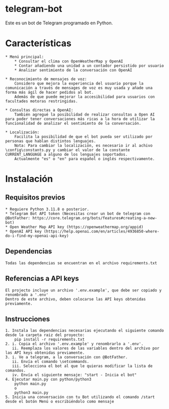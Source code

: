 # telegram-bot
Este es un bot de Telegram programado en Python. 

# Características
    * Menú principal:
        * Consultar el clima con OpenWeatherMap y OpenAI
        * Contar añadiendo una unidad a un contador persistido por usuario
        * Analizar sentimiento de la conversación con OpenAI
    
    * Reconocimiento de mensajes de voz:
        Considero que mejora la experiencia del usuario porque la comunicación a través de mensages de voz es muy usada y añade una forma más ágil de hacer pedidos al bot. 
        Además de que puede mejorar la accesibilidad para usuarios con facultades motoras restringidas. 
    
    * Consultas directas a OpenAI:
        También agregué la posibilidad de realizar consultas a Open AI para poder tener conversaciones más ricas a la hora de utilizar la funcionalidad de analizar el sentimiento de la conversación. 
    
    * Localización:
        Facilita la posibilidad de que el bot pueda ser utilizado por personas que hablan distintos lenguajes.
        Nota: Para cambiar la localización, es necesario ir al achivo \config\constants.py y cambiar el valor de la constante CURRENT_LANGUAGE a alguno de los lenguajes soportados.
        Actualmente "es" o "en" para español o inglés respectivamente.


# Instalación
## Requisitos previos
    * Requiere Python 3.11.8 o posterior.
    * Telegram Bot API token (Necesitas crear un bot de telegram con @BotFather: https://core.telegram.org/bots/features#creating-a-new-bot)
    * Open Weather Map API key (https://openweathermap.org/appid)
    * OpenAI API key (https://help.openai.com/en/articles/4936850-where-do-i-find-my-openai-api-key)

## Dependencias
    Todas las dependencias se encuentran en el archivo requirements.txt

## Referencias a API keys
    El projecto incluye un archivo '.env.example', que debe ser copiado y renombrado a '.env'
    Dentro de este archivo, deben colocarse las API keys obtenidas previamente.

## Instrucciones
    1. Instala las dependencias necesarias ejecutando el siguiente comando desde la carpeta raiz del proyecto:
        pip install -r requirements.txt
    2. i. Copia el archivo '.env.example' y renombrarlo a '.env'.
       ii. Reemplaza los valores de las variables dentro del archivo por las API keys obtenidas previamente.
    3. i. Ve a telegram, a la conversación con @BotFather.
       ii. Envía el comando \setcommands.
       iii. Selecciona el bot al que le quieras modificar la lista de comandos.
       iv. Envía el siguiente mensaje: "start - Inicia el bot"
    4. Ejecutar main.py con python/python3
        python main.py
        o
        python3 main.py
    5. Inicia una conversación con tu Bot utilizando el comando /start desde el botón Menú o escribiéndolo como mensaje
    

